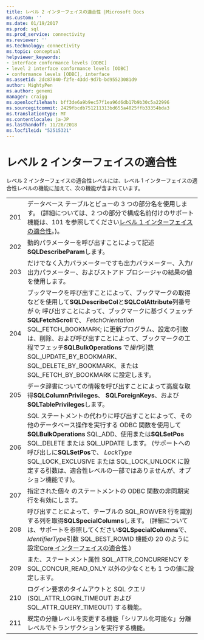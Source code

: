 ```yaml
---
title: レベル 2 インターフェイスの適合性 |Microsoft Docs
ms.custom: ''
ms.date: 01/19/2017
ms.prod: sql
ms.prod_service: connectivity
ms.reviewer: ''
ms.technology: connectivity
ms.topic: conceptual
helpviewer_keywords:
- interface conformance levels [ODBC]
- level 2 interface conformance levels [ODBC]
- conformance levels [ODBC], interface
ms.assetid: 2dc87840-f2fe-43dd-9d7b-bd95523081d9
author: MightyPen
ms.author: genemi
manager: craigg
ms.openlocfilehash: bff3de6a9b9ec57f1ea96d6db17b9b30c5a22996
ms.sourcegitcommit: 2429fbcdb751211313bd655a4825ffb33354bda3
ms.translationtype: MT
ms.contentlocale: ja-JP
ms.lasthandoff: 11/28/2018
ms.locfileid: "52515321"
---
```

# <a name="level-2-interface-conformance"></a>レベル 2 インターフェイスの適合性
レベル 2 インターフェイスの適合性レベルには、レベル 1 インターフェイスの適合性レベルの機能に加えて、次の機能が含まれています。  
  
|||  
|-|-|  
|201|データベース テーブルとビューの 3 つの部分名を使用します。 (詳細については、2 つの部分で構成名前付けのサポート機能は、101 を参照してください[レベル 1 インターフェイスの適合性](../../../odbc/reference/develop-app/level-1-interface-conformance.md)。)。|  
|202|動的パラメーターを呼び出すことによって記述**SQLDescribeParam**します。|  
|203|だけでなく入力パラメーターですも出力パラメーター、入力/出力パラメーター、およびストアド プロシージャの結果の値を使用します。|  
|204|ブックマークを呼び出すことによって、ブックマークの取得などを使用して**SQLDescribeCol**と**SQLColAttribute**列番号が 0; 呼び出すことによって、ブックマークに基づくフェッチ**SQLFetchScroll**で、 *FetchOrientation* SQL_FETCH_BOOKMARK; に更新プログラム、設定の引数は、削除、および呼び出すことによって、ブックマークの工程でフェッチ**SQLBulkOperations** で*操作*引数 SQL_UPDATE_BY_BOOKMARK、SQL_DELETE_BY_BOOKMARK、または SQL_FETCH_BY_BOOKMARK に設定します。|  
|205|データ辞書についての情報を呼び出すことによって高度な取得**SQLColumnPrivileges**、 **SQLForeignKeys**、および**SQLTablePrivileges**します。|  
|206|SQL ステートメントの代わりに呼び出すことによって、その他のデータベース操作を実行する ODBC 関数を使用して**SQLBulkOperations** SQL_ADD、使用または**SQLSetPos** SQL_DELETE または SQL_UPDATE します。 (サポートへの呼び出しに**SQLSetPos**で、 *LockType* SQL_LOCK_EXCLUSIVE または SQL_LOCK_UNLOCK に設定する引数は、適合性レベルの一部ではありませんが、オプション機能です)。|  
|207|指定された個々 のステートメントの ODBC 関数の非同期実行を有効にします。|  
|208|呼び出すことによって、テーブルの SQL_ROWVER 行を識別する列を取得**SQLSpecialColumns**します。 (詳細については、サポートを参照してください**SQLSpecialColumns**で、 *IdentifierType*引数 SQL_BEST_ROWID 機能の 20 のように設定[Core インターフェイスの適合性](../../../odbc/reference/develop-app/core-interface-conformance.md).)|  
|209|また、ステートメント属性 SQL_ATTR_CONCURRENCY を SQL_CONCUR_READ_ONLY 以外の少なくとも 1 つの値に設定します。|  
|210|ログイン要求のタイムアウトと SQL クエリ (SQL_ATTR_LOGIN_TIMEOUT および SQL_ATTR_QUERY_TIMEOUT) する機能。|  
|211|既定の分離レベルを変更する機能「シリアル化可能な」分離レベルでトランザクションを実行する機能。|
